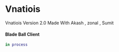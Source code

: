 # Vnatiois
Vnatiois Version 2.0 Made With Akash , zonal , Sumit
 #### Blade Ball Client
```lua
in process
```
